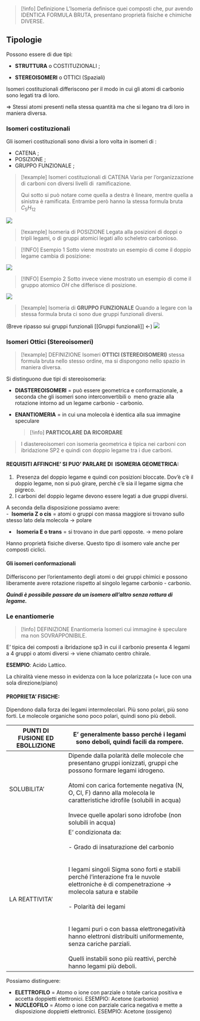 
> [!info] Definizione
> L’Isomeria definisce quei composti che, pur avendo IDENTICA FORMULA BRUTA, presentano proprietà fisiche e chimiche DIVERSE.

## Tipologie

Possono essere di due tipi:

- **STRUTTURA** o COSTITUZIONALI ;

- **STEREOISOMERI** o OTTICI (Spaziali)

Isomeri costituzionali differiscono per il modo in cui gli atomi di carbonio sono legati tra di loro.

⇒ Stessi atomi presenti nella stessa quantità ma che si legano tra di loro in maniera diversa.

### Isomeri costituzionali 

Gli isomeri costituzionali sono divisi a loro volta in isomeri di :

- CATENA ;
- POSIZIONE ;
- GRUPPO FUNZIONALE ;


> [!example]  Isomeri costituzionali di CATENA
> Varia per l’organizzazione di carboni con diversi livelli di  ramificazione.
> 
> Qui sotto si può notare come quella a destra è lineare, mentre quella a sinistra è ramificata. Entrambe però hanno la stessa formula bruta $\displaystyle C_{5} H_{12}$

![](https://lh7-us.googleusercontent.com/RsjQB2Z6T3TefjSh70Qi_D_MhSfzO9Da8fj08pL91giHoSscCK9fMl38kUj3RC2XD_DxqqhcDclbjQrA0vnxauIa2IMFgyKyr9pYLuK1ZErzHTQjlcOOfPE5P9VhLQ2Fo7EeJDKcpgF0vdt71JL_Fbc)
> [!example] Isomeria di POSIZIONE
> Legata alla posizioni di doppi o tripli legami, o di gruppi atomici legati allo scheletro carbonioso.

  > [!INFO] Esempio 1
  > Sotto viene mostrato un esempio di come il doppio legame cambia di posizione: 
  
![](https://lh7-us.googleusercontent.com/8wKLAewLcrO4KviXR4lcn8Iwbv9vhBV9DJjdw9uC0AdFOB2Dx2jDZ6oXY1vhGLO8u7MOXPjKyIOtYtEo91wfmsxX9xKEvT-HYoH416jtVFpJTwQ9humrQHnePbp5zZo8aiW9uEV9SrA0fxJTO-LAhIc)
  
  > [!INFO] Esempio 2
  > Sotto invece viene mostrato un esempio di come il gruppo atomico $OH$ che differisce di posizione.
  > 
> 

**![](https://lh7-us.googleusercontent.com/b4LU3tRXzW3HErXcRdzh8vgosV21Qb9abm6ybB_CqYsEuTYDkiIZq9Eu_sZl8x7-DBjXyD3PV6h0oQTNvJyvvPaEAQTNrn1a618NpCqwlFBmGcGhGJUmZE9ehe9z299zC-hctSLL0ztbOZmtQ1ggwc8)**

  > [!example] Isomeria di **GRUPPO FUNZIONALE**
> Quando a legare con la stessa formula bruta ci sono due gruppi funzionali diversi.

(Breve ripasso sui gruppi funzionali [[Gruppi funzionali]] $\leftarrow$)
![](https://lh7-us.googleusercontent.com/sdnykcVCPHQ2SgbuPVYL_C0pOyqvJmFC5DmPJ2sL3HRVzpOmtXgbEAGLoy2KxMJ5a4zLyHpNQl7DBrqwxMdudblAVVBwwVJ5W3zS4G3dwcXBJahHhPWW9JiFFVXErhDaxaXnQLiXoSgopx4RdGxU7tc)

### Isomeri Ottici (Stereoisomeri)

  > [!example] DEFINIZIONE Isomeri **OTTICI (STEREOISOMERI)** 
>  stessa formula bruta nello stesso ordine, ma si dispongono nello spazio in maniera diversa.

Si distinguono due tipi di stereoisomeria:

- **DIASTEREOISOMERI** = può essere geometrica e conformazionale, a seconda che gli isomeri sono interconvertibili o  meno grazie alla rotazione intorno ad un legame carbonio - carbonio.
- **ENANTIOMERIA** = in cui una molecola è identica alla sua immagine speculare

  > [!info] **PARTICOLARE DA RICORDARE**
> I diastereoisomeri con isomeria geometrica è tipica nei carboni con ibridazione SP2 e quindi con doppio legame tra i due carboni.

#### **REQUISITI AFFINCHE’ SI PUO’ PARLARE DI  ISOMERIA GEOMETRICA**:

1.  Presenza del doppio legame e quindi con posizioni bloccate. Dov’è c’è il doppio legame, non si può girare, perchè c’è sia il legame sigma che pigreco.
2. I carboni del doppio legame devono essere legati a due gruppi diversi.

A seconda della disposizione possiamo avere:  
-  **Isomeria Z o cis** = atomi o gruppi con massa maggiore si trovano sullo stesso lato dela molecola → polare
-  **Isomeria E o trans** = si trovano in due parti opposte. → meno polare

Hanno proprietà fisiche diverse.
Questo tipo di isomero vale anche per composti ciclici.

#### Gli isomeri conformazionali
Differiscono per l’orientamento degli atomi o dei gruppi chimici e possono liberamente avere rotazione rispetto al singolo legame carbonio - carbonio.

***Quindi è possibile passare da un isomero all’altro senza rottura di legame.***


### Le enantiomerie

> [!info] DEFINIZIONE Enantiomeria
> Isomeri cui immagine è speculare ma non SOVRAPPONIBILE.

E’ tipica dei composti a ibridazione sp3 in cui il carbonio presenta 4 legami a 4 gruppi o atomi diversi → viene chiamato centro chirale.

**ESEMPIO**: Acido Lattico.

La chiralità viene messo in evidenza con la luce polarizzata (= luce con una sola direzione/piano)

#### PROPRIETA’ FISICHE:

Dipendono dalla forza dei legami intermolecolari. Più sono polari, più sono forti. Le molecole organiche sono poco polari, quindi sono più deboli.

| PUNTI DI FUSIONE ED EBOLLIZIONE | E’ generalmente basso perché i legami sono deboli, quindi facili da rompere. |
| ---- | ---- |
| SOLUBILITA’ | Dipende dalla polarità delle molecole che presentano gruppi ionizzati, gruppi che possono formare legami idrogeno.<br><br>Atomi con carica fortemente negativa (N, O, Cl, F) danno alla molecola le caratteristiche idrofile (solubili in acqua) <br><br>Invece quelle apolari sono idrofobe (non solubili in acqua) |
| LA REATTIVITA’ | E’ condizionata da:<br><br>- Grado di insaturazione del carbonio<br>    <br><br>I legami singoli Sigma sono forti e stabili perché l’interazione fra le nuvole elettroniche è di compenetrazione → molecola satura e stabile<br><br>- Polarità dei legami<br>    <br><br>I legami puri o con bassa elettronegatività hanno elettroni distribuiti uniformemente, senza cariche parziali.<br><br>Quelli instabili sono più reattivi, perchè hanno legami più deboli. |

Possiamo distinguere:
- **ELETTROFILO** = Atomo o ione con parziale o totale carica positiva e accetta doppietti elettronici. ESEMPIO: Acetone (carbonio)
- **NUCLEOFILO** = Atomo o ione con parziale carica negativa e mette a disposizione doppietti elettronici. ESEMPIO: Acetone (ossigeno)

